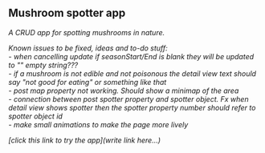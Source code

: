 ## Mushroom spotter app

_A CRUD app for spotting mushrooms in nature._

_Known issues to be fixed, ideas and to-do stuff:_<br>
_- when cancelling update if seasonStart/End is blank they will be updated to "" empty string???_<br>
_- if a mushroom is not edible and not poisonous the detail view text should say "not good for eating" or something like that_<br>
_- post map property not working. Should show a minimap of the area_<br>
_- connection between post spotter property and spotter object. Fx when detail view shows spotter then the spotter property number should refer to spotter object id_<br>
_- make small animations to make the page more lively_<br>

_[click this link to try the app](write link here...)_
